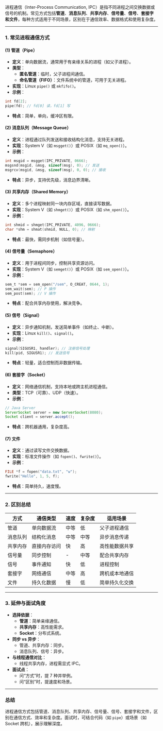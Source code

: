 
进程通信（Inter-Process Communication, IPC）是指不同进程之间交换数据或信号的机制。常见方式包括**管道**、**消息队列**、**共享内存**、**信号量**、**信号**、**套接字 和文件**，每种方式适用于不同场景，区别在于通信效率、数据格式和使用复杂度。

---

### 1. 常见进程通信方式
#### (1) 管道（Pipe）
- **定义**：单向数据流，通常用于有亲缘关系的进程（如父子进程）。
- **类型**：
  - **匿名管道**：临时，父子进程间通信。
  - **命名管道（FIFO）**：文件系统中的管道，可用于无关进程。
- **实现**：Linux `pipe()` 或 `mkfifo()`。
- **示例**：
```c
int fd[2];
pipe(fd); // fd[0] 读，fd[1] 写
```
- **特点**：简单，单向，缓冲区有限。

#### (2) 消息队列（Message Queue）
- **定义**：进程通过队列发送和接收结构化消息，支持无关进程。
- **实现**：System V（如 `msgget()`）或 POSIX（如 `mq_open()`）。
- **示例**：
```c
int msgid = msgget(IPC_PRIVATE, 0666);
msgsnd(msgid, &msg, sizeof(msg), 0); // 发送
msgrcv(msgid, &msg, sizeof(msg), 0, 0); // 接收
```
- **特点**：异步，支持优先级，消息边界清晰。

#### (3) 共享内存（Shared Memory）
- **定义**：多个进程映射同一块内存区域，直接读写数据。
- **实现**：System V（如 `shmget()`）或 POSIX（如 `shm_open()`）。
- **示例**：
```c
int shmid = shmget(IPC_PRIVATE, 4096, 0666);
char *shm = shmat(shmid, NULL, 0); // 映射
```
- **特点**：最快，需同步机制（如信号量）。

#### (4) 信号量（Semaphore）
- **定义**：用于进程间同步，控制共享资源访问。
- **实现**：System V（如 `semget()`）或 POSIX（如 `sem_open()`）。
- **示例**：
```c
sem_t *sem = sem_open("/sem", O_CREAT, 0644, 1);
sem_wait(sem); // P 操作
sem_post(sem); // V 操作
```
- **特点**：配合共享内存使用，解决竞争。

#### (5) 信号（Signal）
- **定义**：异步通知机制，发送简单事件（如终止、中断）。
- **实现**：Linux `kill()`、`signal()`。
- **示例**：
```c
signal(SIGUSR1, handler); // 注册信号处理
kill(pid, SIGUSR1); // 发送信号
```
- **特点**：轻量，适合控制而非数据传输。

#### (6) 套接字（Socket）
- **定义**：网络通信机制，支持本地或跨主机进程通信。
- **类型**：TCP（可靠）、UDP（快速）。
- **示例**：
```java
// Java Server
ServerSocket server = new ServerSocket(8080);
Socket client = server.accept();
```
- **特点**：跨机器通用，复杂度高。

#### (7) 文件
- **定义**：通过读写文件交换数据。
- **实现**：标准文件操作（如 `fopen()`、`fwrite()`）。
- **示例**：
```c
FILE *f = fopen("data.txt", "w");
fwrite("Hello", 1, 5, f);
```
- **特点**：简单持久，速度慢。

---

### 2. 区别总结
| **方式**      | **通信类型**   | **速度** | **复杂度** | **适用场景**             |
|---------------|----------------|----------|------------|--------------------------|
| 管道          | 单向数据流     | 中等     | 低         | 父子进程通信             |
| 消息队列      | 结构化消息     | 中等     | 中等       | 异步消息传递             |
| 共享内存      | 直接内存访问   | 快       | 高         | 高性能数据共享           |
| 信号量        | 同步控制       | -        | 中等       | 配合共享内存             |
| 信号          | 事件通知       | 快       | 低         | 进程控制                 |
| 套接字        | 网络通信       | 中等     | 高         | 跨机或本地通信           |
| 文件          | 持久化数据     | 慢       | 低         | 简单持久化交换           |

---

### 3. 延伸与面试角度
- **选择依据**：
  - **管道**：简单亲缘通信。
  - **共享内存**：高性能需求。
  - **Socket**：分布式系统。
- **同步 vs 异步**：
  - 管道、共享内存：同步。
  - 消息队列、信号：异步。
- **与线程通信对比**：
  - 线程共享内存，进程需显式 IPC。
- **面试点**：
  - 问“方式”时，提 7 种并举例。
  - 问“区别”时，提速度和场景。

---

### 总结
进程通信方式包括管道、消息队列、共享内存、信号量、信号、套接字和文件，区别在通信方式、效率和复杂度。面试时，可结合代码（如 `pipe`）或场景（如 Socket 跨机），展示理解深度。
